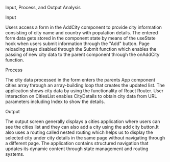Input, Process, and Output Analysis

Input

Users access a form in the AddCity component to provide city information consisting of city name and country with population details. The entered form data gets stored in the component state by means of the useState hook when users submit information through the "Add" button. Page reloading stays disabled through the Submit function which enables the passing of new city data to the parent component through the onAddCity function.


Process

The city data processed in the form enters the parents App component cities array through an array-building loop that creates the updated list. The application shows city data by using the functionality of React Router. User interaction on CitiesList enables CityDetails to obtain city data from URL parameters including Index to show the details.

 
Output

The output screen generally displays a cities application where users can see the cities list and they can also add a city using the add city button.It also uses a routing called nested routing which helps us to display the selected city under city details in the same page without navigating through a different page. The application contains structured navigation that updates its dynamic content through state management and routing systems.